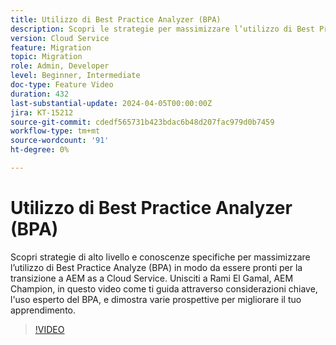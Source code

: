 ```yaml
---
title: Utilizzo di Best Practice Analyzer (BPA)
description: Scopri le strategie per massimizzare l’utilizzo di Best Practice Analyze (BPA) per prepararti alla transizione a AEM as a Cloud Service.
version: Cloud Service
feature: Migration
topic: Migration
role: Admin, Developer
level: Beginner, Intermediate
doc-type: Feature Video
duration: 432
last-substantial-update: 2024-04-05T00:00:00Z
jira: KT-15212
source-git-commit: cdedf565731b423bdac6b48d207fac979d0b7459
workflow-type: tm+mt
source-wordcount: '91'
ht-degree: 0%

---
```



# Utilizzo di Best Practice Analyzer (BPA)

Scopri strategie di alto livello e conoscenze specifiche per massimizzare l’utilizzo di Best Practice Analyze (BPA) in modo da essere pronti per la transizione a AEM as a Cloud Service. Unisciti a Rami El Gamal, AEM Champion, in questo video come ti guida attraverso considerazioni chiave, l&#39;uso esperto del BPA, e dimostra varie prospettive per migliorare il tuo apprendimento.

>[!VIDEO](https://video.tv.adobe.com/v/3428022/?learn=on)
